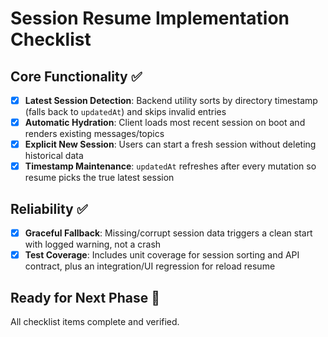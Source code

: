 # Session Resume Implementation Checklist

## Core Functionality ✅

- [x] **Latest Session Detection**: Backend utility sorts by directory timestamp (falls back to `updatedAt`) and skips invalid entries
- [x] **Automatic Hydration**: Client loads most recent session on boot and renders existing messages/topics
- [x] **Explicit New Session**: Users can start a fresh session without deleting historical data
- [x] **Timestamp Maintenance**: `updatedAt` refreshes after every mutation so resume picks the true latest session

## Reliability ✅

- [x] **Graceful Fallback**: Missing/corrupt session data triggers a clean start with logged warning, not a crash
- [x] **Test Coverage**: Includes unit coverage for session sorting and API contract, plus an integration/UI regression for reload resume

## Ready for Next Phase 🚀

All checklist items complete and verified.
